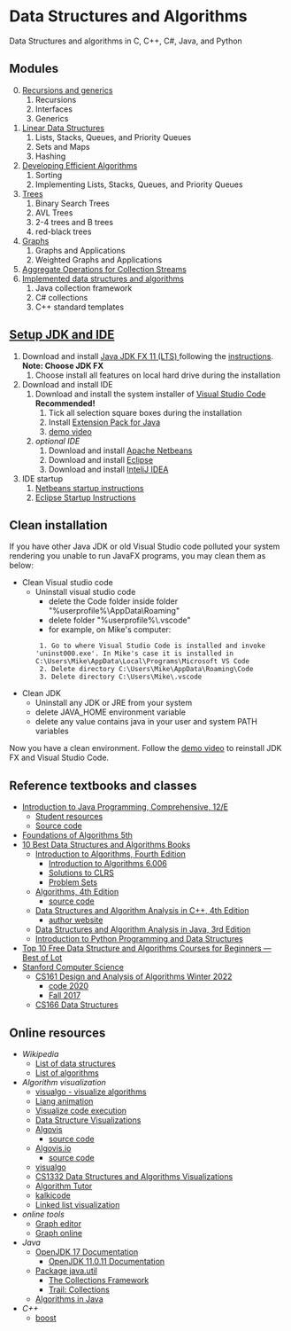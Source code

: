 # Data Structures and Algorithms
Data Structures and algorithms in C, C++, C#, Java, and Python 

## Modules
0. [Recursions and generics](./mod0/README.md)
   1. Recursions
   2. Interfaces
   3. Generics
1. [Linear Data Structures](./mod1/README.md)
   1. Lists, Stacks, Queues, and Priority Queues
   2. Sets and Maps
   3. Hashing
2. [Developing Efficient Algorithms](./mod2/README.md)
   1. Sorting
   2. Implementing Lists, Stacks, Queues, and Priority Queues
3. [Trees](./mod3/README.md)
   1. Binary Search Trees
   2. AVL Trees
   3. 2-4 trees and B trees
   4. red-black trees
4.  [Graphs](./mod4/README.md)
    1.  Graphs and Applications
    2.  Weighted Graphs and Applications
5.  [Aggregate Operations for Collection Streams](./mod5/README.md)
6.  [Implemented data structures and algorithms](./mod6/README.md)
    1.  Java collection framework
    2.  C# collections
    3.  C++ standard templates



## [Setup JDK and IDE](https://media.pearsoncmg.com/ph/esm/ecs_liang_ijp_12/cw/#software)
1. Download and install [Java JDK FX 11 (LTS) ](https://www.azul.com/downloads/?version=java-11-lts&os=windows&architecture=x86-64-bit&package=jdk) following the [instructions](https://docs.azul.com/core/zulu-openjdk/install/windows). **Note: Choose JDK FX**
   1. Choose install all features on local hard drive during the installation
2. Download and install IDE
   1. Download and install the system installer of [Visual Studio Code](https://code.visualstudio.com/) **Recommended!**
      1. Tick all selection square boxes during the installation
      2. Install [Extension Pack for Java](https://marketplace.visualstudio.com/items?itemName=vscjava.vscode-java-pack)
      3. [demo video](https://youtu.be/oWIGI9AUYqU)
   2. _optional IDE_
      1. Download and install [Apache Netbeans](https://netbeans.apache.org/)
      2. Download and install [Eclipse](https://www.eclipse.org/downloads/)
      3. Download and install [InteliJ IDEA](https://www.jetbrains.com/idea/)
3. IDE startup
   1. [Netbeans startup instructions](https://media.pearsoncmg.com/ph/esm/ecs_liang_ijp_11/cw/content/supplements/Supplement2dNetBeansStartup.pdf)
   2. [Eclipse Startup Instructions](https://media.pearsoncmg.com/ph/esm/ecs_liang_ijp_11/cw/content/supplements/Supplement2fEclipseStartup.pdf)


## Clean installation
If you have other Java JDK or old Visual Studio code polluted your system rendering you unable to run JavaFX programs, you may clean them as below:

- Clean Visual studio code
  - Uninstall visual studio code
    - delete the Code folder inside folder "%userprofile%\AppData\Roaming"
    - delete folder "%userprofile%\\.vscode"
    - for example, on Mike's computer:
    ```
     1. Go to where Visual Studio Code is installed and invoke 'uninst000.exe'. In Mike's case it is installed in C:\Users\Mike\AppData\Local\Programs\Microsoft VS Code
     2. Delete directory C:\Users\Mike\AppData\Roaming\Code
     3. Delete directory C:\Users\Mike\.vscode
    ```
- Clean JDK
  - Uninstall any JDK or JRE from your system
   - delete JAVA_HOME environment variable
   - delete any value contains java in your user and system PATH variables

Now you have a clean environment. Follow the [demo video](https://youtu.be/oWIGI9AUYqU) to reinstall JDK FX and Visual Studio Code.

## Reference textbooks and classes
* [Introduction to Java Programming, Comprehensive, 12/E](https://media.pearsoncmg.com/bc/abp/cs-resources/products/product.html#product,isbn=0136519350)
  * [Student resources](https://media.pearsoncmg.com/ph/esm/ecs_liang_ijp_12/cw/)
  * [Source code](https://media.pearsoncmg.com/ph/esm/ecs_liang_ijp_12/cw/content/source-code.php)
* [Foundations of Algorithms 5th](https://www.jblearning.com/catalog/productdetails/9781284049190)
* [10 Best Data Structures and Algorithms Books](https://www.interviewbit.com/blog/data-structures-and-algorithms-books/)
  * [Introduction to Algorithms, Fourth Edition](https://mitpress.mit.edu/books/introduction-algorithms-fourth-edition)
    * [Introduction to Algorithms 6.006](https://github.com/MahmoudAbdelazim/MIT-Algorithms-6.006)
    * [Solutions to CLRS](https://github.com/gzc/CLRS)
    * [Problem Sets](https://github.com/avhn/MIT6006)
  * [Algorithms, 4th Edition](https://algs4.cs.princeton.edu/home/)
    * [source code](https://github.com/kevin-wayne/algs4)
  * [Data Structures and Algorithm Analysis in C++, 4th Edition](https://www.pearson.com/us/higher-education/program/Weiss-Data-Structures-and-Algorithm-Analysis-in-C-4th-Edition/PGM148299.html)
    * [author website](http://users.cs.fiu.edu/~weiss/)
  * [Data Structures and Algorithm Analysis in Java, 3rd Edition](https://www.pearson.com/us/higher-education/program/Weiss-Data-Structures-and-Algorithm-Analysis-in-Java-3rd-Edition/PGM324443.html)
  * [Introduction to Python Programming and Data Structures](https://www.pearson.com/us/higher-education/program/Liang-Revel-for-Introduction-to-Python-Programming-and-Data-Structures-Access-Card/PGM2473207.html)
* [Top 10 Free Data Structure and Algorithms Courses for Beginners — Best of Lot](https://medium.com/javarevisited/top-10-free-data-structure-and-algorithms-courses-for-beginners-best-of-lot-ad807cc55f7a)
* [Stanford Computer Science](https://www.classcentral.com/list/stanford-pgqmp1a2b89)
  * [CS161 Design and Analysis of Algorithms Winter 2022](https://stanford-cs161.github.io/winter2022/schedule/)
    * [code 2020](https://github.com/suhassrivats/Stanford-Data-Structures-and-Algorithms)
    * [Fall 2017](http://web.stanford.edu/class/archive/cs/cs161/cs161.1182/index.html)
  * [CS166 Data Structures](http://web.stanford.edu/class/cs166/)


## Online resources
* _Wikipedia_
  * [List of data structures](https://en.wikipedia.org/wiki/List_of_data_structures)
  * [List of algorithms](https://en.wikipedia.org/wiki/List_of_algorithms)
* _Algorithm visualization_
  * [visualgo - visualize algorithms](https://visualgo.net/)
  * [Liang animation](https://liveexample.pearsoncmg.com/liang/animation/animation.html)
  * [Visualize code execution](https://pythontutor.com/)
  * [Data Structure Visualizations](https://www.cs.usfca.edu/~galles/visualization/Algorithms.html)
  * [Algovis](https://chiranjeevikarthik.me/Algovis/)
    * [source code](https://github.com/karthikchiru12/Algovis)
  * [Algovis.io](https://tobinatore.github.io/algovis/index.html)
    * [source code](https://github.com/hotshot07/algovis)
  * [visualgo](https://visualgo.net/en)
  * [CS1332 Data Structures and Algorithms Visualizations](https://csvistool.com/)
  * [Algorithm Tutor](https://algorithmtutor.com/)
  * [kalkicode](https://kalkicode.com/)
  * [Linked list visualization](https://antoniosarosi.github.io/Linked-List-Visualization/)
* _online tools_
  * [Graph editor](https://csacademy.com/app/graph_editor/)
  * [Graph online](https://graphonline.ru/en/)
* _Java_
  * [OpenJDK 17 Documentation](https://devdocs.io/openjdk~17/)
    * [OpenJDK 11.0.11 Documentation](https://devdocs.io/openjdk~11/)
  * [Package java.util](https://devdocs.io/openjdk~17/java.base/java/util/package-summary)
    * [The Collections Framework](https://docs.oracle.com/en/java/javase/17/docs/api/java.base/java/util/doc-files/coll-index.html)
    * [Trail: Collections](https://docs.oracle.com/javase/tutorial/collections/index.html)
  * [Algorithms in Java](https://github.com/williamfiset/Algorithms)
* _C++_
  * [boost](https://www.boost.org/)
